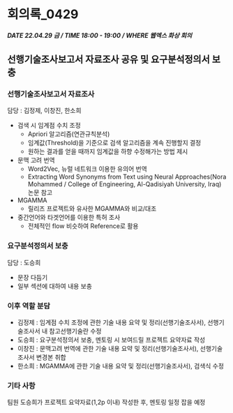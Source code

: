 # 회의록_0429

##### DATE 22.04.29 금 / TIME 18:00 - 19:00 / WHERE 웹엑스 화상 회의

## 선행기술조사보고서 자료조사 공유 및 요구분석정의서 보충

### 선행기술조사보고서 자료조사

담당 : 김정제, 이창진, 한소희

- 검색 시 임계점 수치 조정
  + Apriori 알고리즘(연관규칙분석)
  + 임계값(Threshold)을 기준으로 검색 알고리즘을 계속 진행할지 결정
  + 원하는 결과를 얻을 때까지 임계값을 하향 수정해가는 방법 제시
- 문맥 고려 번역
  + Word2Vec, 뉴럴 네트워크 이용한 유의어 번역
  + Extracting Word Synonyms from Text using Neural Approaches(Nora Mohammed / College of Engineering, Al-Qadisiyah University, Iraq) 논문 참고
- MGAMMA
  + 릴리즈 프로젝트와 유사한 MGAMMA와 비교/대조
- 중간언어와 타겟언어를 이용한 특허 조사
  + 전체적인 flow 비슷하여 Reference로 활용

### 요구분석정의서 보충

담당 : 도승희

- 문장 다듬기
- 일부 섹션에 대하여 내용 보충

### 이후 역할 분담

- 김정제 : 임계점 수치 조정에 관한 기술 내용 요약 및 정리(선행기술조사서), 선행기술조사서 내 참고선행기술란 수정
- 도승희 : 요구분석정의서 보충, 멘토링 시 보여드릴 프로젝트 요약자료 작성
- 이창진 : 문맥고려 번역에 관한 기술 내용 요약 및 정리(선행기술조사서), 선행기술조사서 변경본 취합
- 한소희 : MGAMMA에 관한 기술 내용 요약 및 정리(선행기술조사서), 검색식 수정

### 기타 사항

팀원 도승희가 프로젝트 요약자료(1,2p 이내) 작성한 후, 멘토링 일정 잡을 예정
